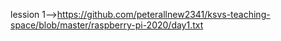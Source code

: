 
lession 1-->https://github.com/peterallnew2341/ksvs-teaching-space/blob/master/raspberry-pi-2020/day1.txt
